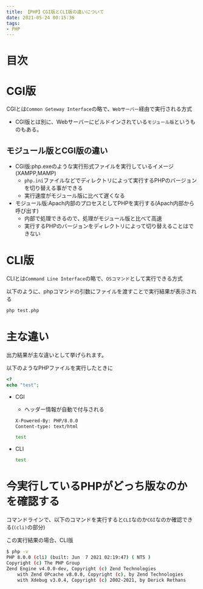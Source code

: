 ```yaml
---
title: 【PHP】CGI版とCLI版の違いについて
date: 2021-05-24 00:15:36
tags:
- PHP
---
```

# 目次
<!-- toc -->
<!-- more -->

# CGI版
CGIとは`Common Geteway Interface`の略で、`Webサーバー`経由で実行される方式
- CGI版とは別に、Webサーバーにビルドインされている`モジュール版`というものもある。

## モジュール版とCGI版の違い
- CGI版:php.exeのような実行形式ファイルを実行しているイメージ(XAMPP,MAMP)
    - `php.ini`ファイルなどでディレクトリによって実行するPHPのバージョンを切り替える事ができる
    - 実行速度がモジュール版に比べて遅くなる
- モジュール版:Apach内部のプロセスとしてPHPを実行する(Apach内部から呼び出す)
    - 内部で処理できるので、処理がモジュール版と比べて高速
    - 実行するPHPのバージョンをディレクトリによって切り替えることはできない

# CLI版
CLIとは`Command Line Interface`の略で、`OSコマンド`として実行できる方式

以下のように、phpコマンドの引数にファイルを渡すことで実行結果が表示される
```bash
php test.php
```

# 主な違い
出力結果が主な違いとして挙げられます。

以下のようなPHPファイルを実行したときに
```php
<?
echo "test";
```

- CGI
    - ヘッダー情報が自動で付与される
    ```bash
    X-Powered-By: PHP/8.0.0
    Content-type: text/html
    
    test
    ```

- CLI
    ```bash
    test
    ```

# 今実行しているPHPがどっち版なのかを確認する
コマンドラインで、以下のコマンドを実行すると`CLI`なのか`CGI`なのか確認できる(`(cli)`の部分)

この実行結果の場合、CLI版
```bash
$ php -v
PHP 8.0.0 (cli) (built: Jun  7 2021 02:19:47) ( NTS )
Copyright (c) The PHP Group
Zend Engine v4.0.0-dev, Copyright (c) Zend Technologies
    with Zend OPcache v8.0.0, Copyright (c), by Zend Technologies
    with Xdebug v3.0.4, Copyright (c) 2002-2021, by Derick Rethans
```
